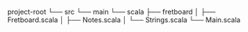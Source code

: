 project-root
└── src
└── main
└── scala
├── fretboard
│ ├── Fretboard.scala
│ ├── Notes.scala
│ └── Strings.scala
└── Main.scala
